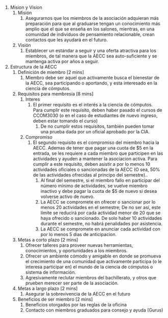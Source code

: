 1. Mision y Vision
   1. Misión  
      1. Asegurarnos que los miembros de la asociación adquieran más preparación para que al graduarse tengan un conocimiento más amplio que el que se enseña en los salones, mientras, en una comunidad de individuos de pensamiento relacionable, crean contactos que les ayudará en el futuro.  
   2. Visión  
      1. Establecer un estándar a seguir y una oferta atractiva para los miembros, de tal manera que la AECC sea auto-suficiente y se mantenga activa por años a seguir.  
2. Estructura de la AECC  
   1. Definición de miembro \[2 mins\]  
      1. Miembro debe ser aquel que activamente busca el bienestar de la AECC, sea participando o aportando, y esta interesado en la ciencia de cómputos.  
   2. Requisitos para membresía \[8 mins\]  
      1. Interes  
         1. El primer requisito es el interés a la ciencia de cómputos. Para cumplir este requisito, deben haber pasado el cursos de CCOM3030 (o en el caso de estudiantes de nuevo ingreso, deben estar tomando el curso)  
            1. De no cumplir estos requisitos, también pueden tomar una prueba dada por un oficial aprobado por la CIA.  
      2. Compromiso  
         1. El segundo requisito es el compromiso del miembro hacia la AECC. Ademas de tener que pagar una cuota de $5 en la entrada, se les requiere a cada miembro que participen en las actividades y ayuden a mantener la asociacion activa. Para cumplir a este requisito, deben asistir a por lo menos 10 actividades oficiales o sancionadas de la AECC (O sea, 50% de las actividades ofrecidas al principo del semestre)..  
            1. Al final del semestre, si el miembro fallo en participar del número mínimo de actividades, se vuelve miembro inactivo y debe pagar la cuota de $5 de nuevo si desea volverse activo de nuevo.  
            2. La AECC se compromete en ofrecer o sancionar por lo menos 20 actividades en el semestre; De no ser así, este límite se reducirá por cada actividad menor de 20 que se haya ofrecido o sancionado. De solo haber 10 actividades durante el semestre, no habrá penalidades por asistencia.  
            3. La AECC se compromete en anunciar cada actividad con por lo menos 5 dias de anticipacion.  
   3. Metas a corto plazo \[2 mins\]  
      1. Ofrecer talleres para proveer nuevas herramientas, conocimientos, y oportunidades a los miembros.  
      2. Ofrecer un ambiente cómodo y amigable en donde se promueva el crecimiento de una comunidad que activamente participa (o le interesa participar en) el mundo de la ciencia de cómputos o sistema de información.  
      3. Agresivamente reclutar miembros del bachillerato, y otros que prueben merecer ser parte de la asociación.  
   4. Metas a largo plazo \[2 mins\]  
      1. Asegurar la sobrevivencia de la AECC en el futuro  
   5. Beneficios de ser miembro \[2 mins\]  
      1. Beneficios otorgados por las reglas de la oficina  
      2. Contacto con miembros graduados para consejo y ayuda (Gurus)

